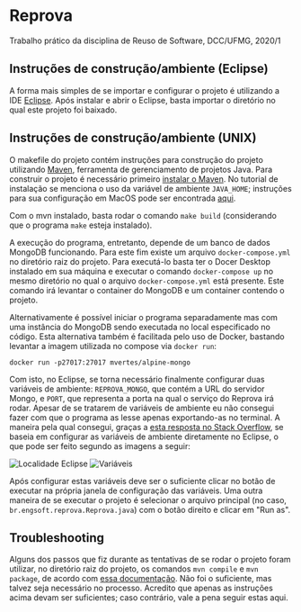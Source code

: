 # Reprova

Trabalho prático da disciplina de Reuso de Software, DCC/UFMG, 2020/1

## Instruções de construção/ambiente (Eclipse)

A forma mais simples de se importar e configurar o projeto é utilizando a IDE [Eclipse](). Após instalar e abrir o Eclipse, basta importar o diretório no qual este projeto foi baixado.

## Instruções de construção/ambiente (UNIX)

O makefile do projeto contém instruções para construção do projeto utilizando [Maven](https://maven.apache.org/), ferramenta de gerenciamento de projetos Java. Para construir o projeto é necessário primeiro [instalar o Maven](https://maven.apache.org/install.html). No tutorial de instalação se menciona o uso da variável de ambiente `JAVA_HOME`; instruções para sua configuração em MacOS pode ser encontrada [aqui](https://mkyong.com/java/how-to-set-java_home-environment-variable-on-mac-os-x/).

Com o mvn instalado, basta rodar o comando `make build` (considerando que o programa `make` esteja instalado).

A execução do programa, entretanto, depende de um banco de dados MongoDB funcionando. Para este fim existe um arquivo `docker-compose.yml` no diretório raiz do projeto. Para executá-lo basta ter o Docer Desktop instalado em sua máquina e executar o comando `docker-compose up` no mesmo diretório no qual o arquivo `docker-compose.yml` está presente. Este comando irá levantar o container do MongoDB  e um container contendo o projeto.

Alternativamente é possível iniciar o programa separadamente mas com uma instância do MongoDB sendo executada no local especificado no código. Esta alternativa também é facilitada pelo uso de Docker, bastando levantar a imagem utilizada no compose via `docker run`:

`docker run -p27017:27017 mvertes/alpine-mongo`

Com isto, no Eclipse, se torna necessário finalmente configurar duas variáveis de ambiente: `REPROVA_MONGO`, que contém a URL do servidor Mongo, e `PORT`, que representa a porta na qual o serviço do Reprova irá rodar. Apesar de se tratarem de variáveis de ambiente eu não consegui fazer com que o programa as lesse apenas exportando-as no terminal. A maneira pela qual consegui, graças a [esta resposta no Stack Overflow](https://stackoverflow.com/a/12810433/4357295), se baseia em configurar as variáveis de ambiente diretamente no Eclipse, o que pode ser feito segundo as imagens a seguir:

![Localidade Eclipse](https://github.com/ghapereira/reprova/blob/master/assets/location.png)
![Variáveis](https://github.com/ghapereira/reprova/blob/master/assets/envs.png)

Após configurar estas variáveis deve ser o suficiente clicar no botão de executar na própria janela de configuração das variáveis. Uma outra maneira de se executar o projeto é selecionar o arquivo principal (no caso, `br.engsoft.reprova.Reprova.java`) com o botão direito e clicar em "Run as".

## Troubleshooting

Alguns dos passos que fiz durante as tentativas de se rodar o projeto foram utilizar, no diretório raiz do projeto, os comandos `mvn compile` e `mvn package`, de acordo com [essa documentação](https://spring.io/guides/gs/maven/). Não foi o suficiente, mas talvez seja necessário no processo. Acredito que apenas as instruções acima devam ser suficientes; caso contrário, vale a pena seguir estas aqui.
